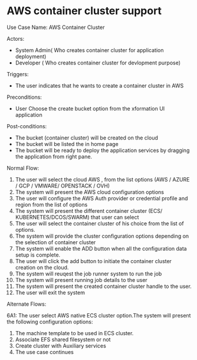 # AWS container cluster support

Use Case Name: AWS Container Cluster

Actors:

* System Admin\( Who creates container cluster for application deployment\)
* Developer \( Who creates container cluster for devlopment purpose\)

Triggers:

* The user indicates that he wants to create a container cluster in AWS

Preconditions:

* User Choose the create bucket option from the  xformation UI application

Post-conditions:

* The bucket \(container cluster\) will be created on the cloud
* The  bucket will be listed the in  home page 
* The bucket will be ready to deploy the application services by dragging the application from right pane.

Normal Flow:

1. The user will select the cloud AWS , from the list options \(AWS / AZURE / GCP / VMWARE/ OPENSTACK / OVH\)
2. The system will present the  AWS cloud configuration options
3. The user will configure the  AWS  Auth provider or credential profile and region from the list of options
4. The system will present the  different container cluster \(ECS/ KUBERNETES/DCOS/SWARM\) that user can select
5. The user will select the container cluster of his choice from the list of options.
6. The system will provide the cluster configuration options depending on the selection of container cluster
7. The system will enable the ADD button when all the configuration data setup is complete.
8. The user will click the add button to initiate the container cluster creation on the cloud.
9. The system will reuqest the job runner system to run the  job
10. The system will present running job details to the user
11. The system will present the created container cluster handle to the user.
12. The user will exit the system

Alternate Flows:

6A1: The user select AWS native ECS cluster option.The system will present the following configuration options:

1. The machine template to be used in ECS cluster.
2. Associate EFS  shared filesystem or not
3. Create cluster with Auxiliary services
4. The use case continues


